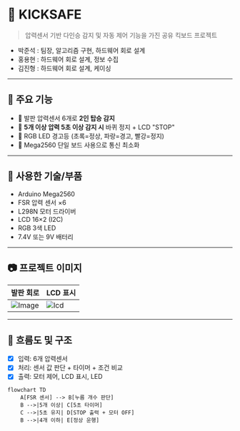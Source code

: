 # 🛴 KICKSAFE 

> 압력센서 기반 다인승 감지 및 자동 제어 기능을 가진 공유 킥보드 프로젝트
>
> 
+ 박준석 : 팀장, 알고리즘 구현, 하드웨어 회로 설계
+ 홍용현 : 하드웨어 회로 설계, 정보 수집
+ 김진형 : 하드웨어 회로 설계, 케이싱
---

## 📌 주요 기능

- 👣 발판 압력센서 6개로 **2인 탑승 감지**
- 🚨 **5개 이상 압력 5초 이상 감지 시** 바퀴 정지 + LCD "STOP"
- 🌈 RGB LED 경고등 (초록=정상, 파랑=경고, 빨강=정지)
- 🧠 Mega2560 단일 보드 사용으로 통신 최소화

---

## 🔧 사용한 기술/부품

- Arduino Mega2560
- FSR 압력 센서 ×6
- L298N 모터 드라이버
- LCD 16×2 (I2C)
- RGB 3색 LED
- 7.4V 또는 9V 배터리

---

## 📷 프로젝트 이미지

| 발판 회로 | LCD 표시 |
|-----------|----------|
|![Image](https://github.com/user-attachments/assets/7b29ed14-035c-4789-93ad-57894222a580) | ![lcd](images/lcd.jpg) |

---

## 🔄 흐름도 및 구조

- [x] 입력: 6개 압력센서
- [x] 처리: 센서 값 판단 + 타이머 + 조건 비교
- [x] 출력: 모터 제어, LCD 표시, LED

```mermaid
flowchart TD
    A[FSR 센서] --> B[누름 개수 판단]
    B -->|5개 이상| C[5초 타이머]
    C -->|5초 유지| D[STOP 출력 + 모터 OFF]
    B -->|4개 이하| E[정상 운행]
